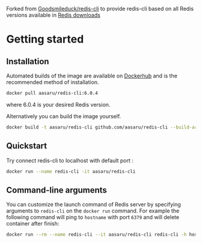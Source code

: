 Forked from [Goodsmileduck/redis-cli](https://github.com/Goodsmileduck/redis-cli) to provide redis-cli based on all Redis versions available in 
[Redis downloads](http://download.redis.io/releases/)


# Getting started



## Installation

Automated builds of the image are available on [Dockerhub](https://hub.docker.com/r/aasaru/redis-cli) and is the recommended method of installation.

```bash
docker pull aasaru/redis-cli:6.0.4
```
where 6.0.4 is your desired Redis version.


Alternatively you can build the image yourself.

```bash
docker build -t aasaru/redis-cli github.com/aasaru/redis-cli --build-arg REDIS_VERSION=6.0.4
```

## Quickstart

Try connect redis-cli to localhost with default port :

```bash
docker run --name redis-cli -it aasaru/redis-cli
```

## Command-line arguments

You can customize the launch command of Redis server by specifying arguments to `redis-cli` on the `docker run` command. For example the following command will ping to `hostname` with port `6379` and will delete container after finish:

```bash
docker run --rm --name redis-cli --it aasaru/redis-cli redis-cli -h hostname -p 6379 ping
```

